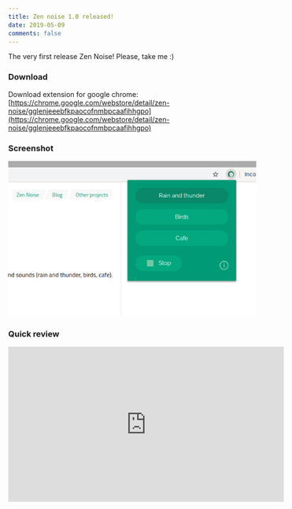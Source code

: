 ```yaml
---
title: Zen noise 1.0 released! 
date: 2019-05-09
comments: false
---
```


The very first release Zen Noise! Please, take me :) 

### Download

Download extension for google chrome: [https://chrome.google.com/webstore/detail/zen-noise/gglenjeeebfkpaocofnmbpcaafihhgpo](https://chrome.google.com/webstore/detail/zen-noise/gglenjeeebfkpaocofnmbpcaafihhgpo)


### Screenshot

<img src="/assets/img/screenshot.png" />

### Quick review

<iframe width="560" height="315" src="https://www.youtube.com/embed/8tJ-FmPCgvI" frameborder="0" allow="accelerometer; autoplay; encrypted-media; gyroscope; picture-in-picture" allowfullscreen></iframe>